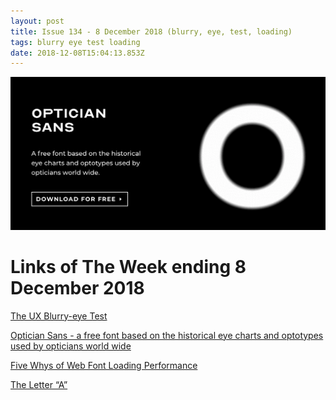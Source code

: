 ```yaml
---
layout: post
title: Issue 134 - 8 December 2018 (blurry, eye, test, loading)
tags: blurry eye test loading
date: 2018-12-08T15:04:13.853Z
---
```

![Optician Sans](/assets/uploads/issue-134.png "Optician Sans")

# Links of The Week ending 8 December 2018

<a href="https://uxdesign.cc/the-blurry-eye-test-1bd12bc6c3f8" title="The UX Blurry-eye Test" alt="The UX Blurry-eye Test" target="_blank">The UX Blurry-eye Test</a>

<a href="https://optician-sans.com" title="Optician Sans - a free font based on the historical eye charts and optotypes used by opticians world wide" alt="Optician Sans - a free font based on the historical eye charts and optotypes used by opticians world wide" target="_blank">Optician Sans - a free font based on the historical eye charts and optotypes used by opticians world wide</a>

<a href="https://www.zachleat.com/web/five-whys/" title="Five Whys of Web Font Loading Performance" alt="Five Whys of Web Font Loading Performance" target="_blank">Five Whys of Web Font Loading Performance</a>

<a href="https://medium.com/design-guidance/the-letter-a-the-architecture-behind-56ed39a0c125" title="The Letter “A”" alt="The Letter “A”"  target="_blank">The Letter “A”</a>